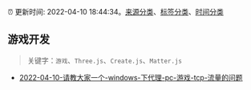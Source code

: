 :alarm_clock: 更新时间: 2022-04-10 18:44:34。[来源分类](../README.md)、[标签分类](../TAGS.md)、[时间分类](../TIMELINE.md)

## 游戏开发


> 关键字：`游戏`、`Three.js`、`Create.js`、`Matter.js`



- [2022-04-10-请教大家一个-windows-下代理-pc-游戏-tcp-流量的问题](https://www.v2ex.com/t/846155) 